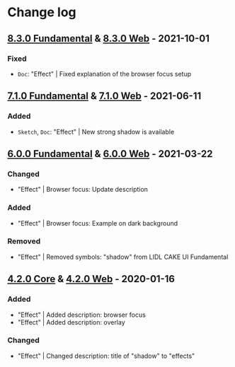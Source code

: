# Change log

## [8.3.0 Fundamental](https://github.com/cake-hub/lidl-sketch/tree/v8.3.0) & [8.3.0 Web](https://github.com/cake-hub/lidl-web-sketch/tree/v8.3.0) - 2021-10-01

### Fixed

* `Doc`: "Effect" | Fixed explanation of the browser focus setup


## [7.1.0 Fundamental](https://github.com/cake-hub/lidl-sketch/tree/v7.1.0) & [7.1.0 Web](https://github.com/cake-hub/lidl-web-sketch/tree/v7.1.0) - 2021-06-11

### Added

* `Sketch`, `Doc`: "Effect" | New strong shadow is available


## [6.0.0 Fundamental](https://github.com/cake-hub/lidl-sketch/tree/v6.0.0) & [6.0.0 Web](https://github.com/cake-hub/lidl-web-sketch/tree/v6.0.0) - 2021-03-22

### Changed

* "Effect" | Browser focus: Update description

### Added

* "Effect" | Browser focus: Example on dark background

### Removed

* "Effect" | Removed symbols: "shadow" from LIDL CAKE UI Fundamental


## [4.2.0 Core](https://www.secrz.de/bitbucket/projects/UXCAKE/repos/lidl-cake-ui-core/browse?at=refs%2Ftags%2Fv4.2.0) & [4.2.0 Web](https://www.secrz.de/bitbucket/projects/UXCAKE/repos/lidl-cake-ui-web/browse?at=refs%2Ftags%2Fv4.2.0) - 2020-01-16

### Added

* "Effect" | Added description: browser focus
* "Effect" | Added description: overlay


### Changed

* "Effect" | Changed description: title of "shadow" to "effects"
